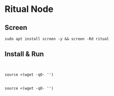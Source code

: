 #  Ritual Node

## Screen
```
sudo apt install screen -y && screen -Rd ritual
```

## Install & Run
```

```

## 
```
source <(wget -qO- '')
```


## 
```
source <(wget -qO- '')
```
